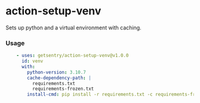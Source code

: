 action-setup-venv
==================

Sets up python and a virtual environment with caching.

### Usage

```yaml
    - uses: getsentry/action-setup-venv@v1.0.0
      id: venv
      with:
        python-version: 3.10.7
        cache-dependency-path: |
          requirements.txt
          requirements-frozen.txt
        install-cmd: pip install -r requirements.txt -c requirements-frozen.txt
```

